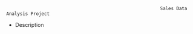                                                              Sales Data Analysis Project
* Description                                                             
